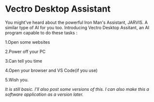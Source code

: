 # Vectro Desktop Assistant

You might've heard about the powerful Iron Man's Assistant, JARVIS.
A similar type of AI for you too. Introducing Vectro Desktop Assitant, an AI program capable to do these tasks :

1.Open some websites

2.Power off your PC

3.Can tell you time

4.Open your browser and VS Code(if you use)

5.Wish you.

<i>It is still basic. I'll also post some versions of this. I can also make this a software application as a version later.</i>




